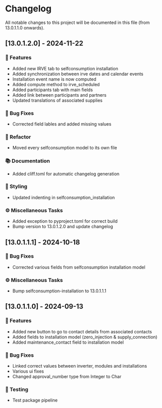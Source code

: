 # Changelog

All notable changes to this project will be documented in this file (from 13.0.1.1.0 onwards).

## [13.0.1.2.0] - 2024-11-22

### 🚀 Features

- Added new IRVE tab to selfconsumption installation
- Added synchronization between irve dates and calendar events
- Installation event name is now computed
- Added compute method to irve_scheduled
- Added participants tab with main fields
- Added link between participants and partners
- Updated translations of associated supplies

### 🐛 Bug Fixes

- Corrected field lables and added missing values

### 🚜 Refactor

- Moved every selfconsumption model to its own file

### 📚 Documentation

- Added cliff.toml for automatic changelog generation

### 🎨 Styling

- Updated indenting in selfconsumption_installation

### ⚙️ Miscellaneous Tasks

- Added exception to pyproject.toml for correct build
- Bump version to 13.0.1.2.0 and update changelog

## [13.0.1.1.1] - 2024-10-18

### 🐛 Bug Fixes

- Corrected various fields from selfconsumption installation model

### ⚙️ Miscellaneous Tasks

- Bump selfconsumption-installation to 13.0.1.1.1

## [13.0.1.1.0] - 2024-09-13

### 🚀 Features

- Added new button to go to contact details from associated contacts
- Added fields to installation model (zero_injection & supply_connection)
- Added maintenance_contact field to installation model

### 🐛 Bug Fixes

- Linked correct values between inverter, modules and installations
- Various ui fixes
- Changed approval_number type from Integer to Char

### 🧪 Testing

- Test package pipeline

<!-- generated by git-cliff -->

